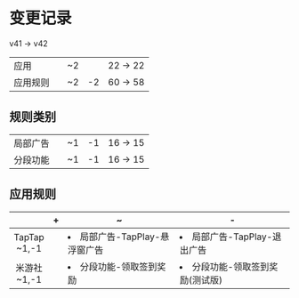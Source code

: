 # 变更记录

v41 -> v42

||||||
|-|:-:|:-:|:-:|:-:|
|应用||~2||22 -> 22|
|应用规则||~2|-2|60 -> 58|

## 规则类别

||||||
|-|:-:|:-:|:-:|:-:|
|局部广告||~1|-1|16 -> 15|
|分段功能||~1|-1|16 -> 15|

## 应用规则

||+|~|-|
|:-:|-|-|-|
|TapTap<br>~1,-1||<li>局部广告-TapPlay-悬浮窗广告|<li>局部广告-TapPlay-退出广告|
|米游社<br>~1,-1||<li>分段功能-领取签到奖励|<li>分段功能-领取签到奖励(测试版)|
